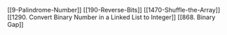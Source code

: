 [[9-Palindrome-Number]]
[[190-Reverse-Bits]]
[[1470-Shuffle-the-Array]]
[[1290. Convert Binary Number in a Linked List to Integer]]
[[868. Binary Gap]]
